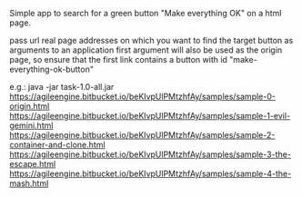 Simple app to search for a green button "Make everything OK" on a html page.

pass url real page addresses on which you want to find the target button as arguments to an application
first argument will also be used as the origin page, so ensure that the first link contains a button with id "make-everything-ok-button"

e.g.: java -jar task-1.0-all.jar https://agileengine.bitbucket.io/beKIvpUlPMtzhfAy/samples/sample-0-origin.html https://agileengine.bitbucket.io/beKIvpUlPMtzhfAy/samples/sample-1-evil-gemini.html https://agileengine.bitbucket.io/beKIvpUlPMtzhfAy/samples/sample-2-container-and-clone.html https://agileengine.bitbucket.io/beKIvpUlPMtzhfAy/samples/sample-3-the-escape.html https://agileengine.bitbucket.io/beKIvpUlPMtzhfAy/samples/sample-4-the-mash.html
